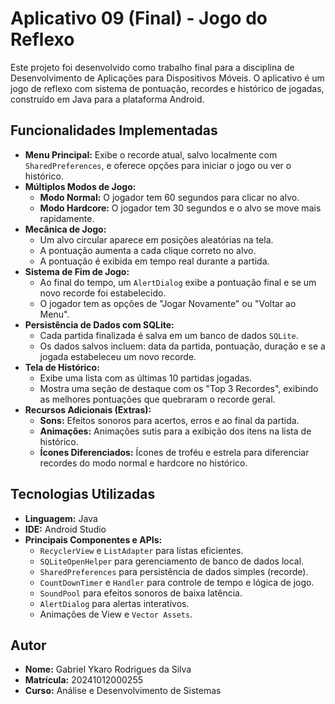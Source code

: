 # Aplicativo 09 (Final) - Jogo do Reflexo

Este projeto foi desenvolvido como trabalho final para a disciplina de Desenvolvimento de Aplicações para Dispositivos Móveis. O aplicativo é um jogo de reflexo com sistema de pontuação, recordes e histórico de jogadas, construído em Java para a plataforma Android.

## Funcionalidades Implementadas

* **Menu Principal:** Exibe o recorde atual, salvo localmente com `SharedPreferences`, e oferece opções para iniciar o jogo ou ver o histórico.
* **Múltiplos Modos de Jogo:**
    * **Modo Normal:** O jogador tem 60 segundos para clicar no alvo.
    * **Modo Hardcore:** O jogador tem 30 segundos e o alvo se move mais rapidamente.
* **Mecânica de Jogo:**
    * Um alvo circular aparece em posições aleatórias na tela.
    * A pontuação aumenta a cada clique correto no alvo.
    * A pontuação é exibida em tempo real durante a partida.
* **Sistema de Fim de Jogo:**
    * Ao final do tempo, um `AlertDialog` exibe a pontuação final e se um novo recorde foi estabelecido.
    * O jogador tem as opções de "Jogar Novamente" ou "Voltar ao Menu".
* **Persistência de Dados com SQLite:**
    * Cada partida finalizada é salva em um banco de dados `SQLite`.
    * Os dados salvos incluem: data da partida, pontuação, duração e se a jogada estabeleceu um novo recorde.
* **Tela de Histórico:**
    * Exibe uma lista com as últimas 10 partidas jogadas.
    * Mostra uma seção de destaque com os "Top 3 Recordes", exibindo as melhores pontuações que quebraram o recorde geral.
* **Recursos Adicionais (Extras):**
    * **Sons:** Efeitos sonoros para acertos, erros e ao final da partida.
    * **Animações:** Animações sutis para a exibição dos itens na lista de histórico.
    * **Ícones Diferenciados:** Ícones de troféu e estrela para diferenciar recordes do modo normal e hardcore no histórico.

## Tecnologias Utilizadas

* **Linguagem:** Java
* **IDE:** Android Studio
* **Principais Componentes e APIs:**
    * `RecyclerView` e `ListAdapter` para listas eficientes.
    * `SQLiteOpenHelper` para gerenciamento de banco de dados local.
    * `SharedPreferences` para persistência de dados simples (recorde).
    * `CountDownTimer` e `Handler` para controle de tempo e lógica de jogo.
    * `SoundPool` para efeitos sonoros de baixa latência.
    * `AlertDialog` para alertas interativos.
    * Animações de View e `Vector Assets`.

## Autor

* **Nome:** Gabriel Ykaro Rodrigues da Silva
* **Matrícula:** 20241012000255
* **Curso:** Análise e Desenvolvimento de Sistemas

